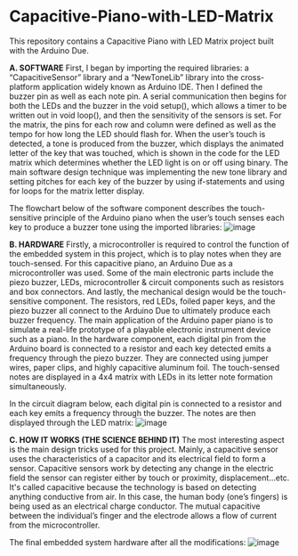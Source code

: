 # Capacitive-Piano-with-LED-Matrix
This repository contains a Capacitive Piano with LED Matrix project built with the Arduino Due.

**A. SOFTWARE**
First, I began by importing the required libraries: a “CapacitiveSensor” library and a “NewToneLib” library into the cross-platform application widely known as Arduino IDE. Then I defined the buzzer pin as well as each note pin. A serial communication then begins for both the LEDs and the buzzer in the void setup(), which allows a timer to be written out in void loop(), and then the sensitivity of the sensors is set. For the matrix, the pins for each row and column were defined as well as the tempo for how long the LED should flash for. When the user’s touch is detected, a tone is produced from the buzzer, which displays the animated letter of the key that was touched, which is shown in the code for the LED matrix which determines whether the LED light is on or off using binary. The main software design technique was implementing the new tone library and setting pitches for each key of the buzzer by using if-statements and using for loops for the matrix letter display.

The flowchart below of the software component describes the touch-sensitive principle of the Arduino piano when the user’s touch senses each key to produce a buzzer tone using the imported libraries:
![image](https://github.com/samson-ashna/Capacitive-Piano-with-LED-Matrix/assets/46391817/06cde9fb-72ab-41f1-a942-fe8828d28b4d)

**B. HARDWARE**
Firstly, a microcontroller is required to control the function of the embedded system in this project, which is to play notes when they are touch-sensed. For this capacitive piano, an Arduino Due as a microcontroller was used. Some of the main electronic parts include the piezo buzzer, LEDs, microcontroller & circuit components such as resistors and box connectors. And lastly, the mechanical design would be the touch-sensitive component. The resistors, red LEDs, foiled paper keys, and the piezo buzzer all connect to the Arduino Due to ultimately produce each buzzer frequency. The main application of the Arduino paper piano is to simulate a real-life prototype of a playable electronic instrument device such as a piano. In the hardware component, each digital pin from the Arduino board is connected to a resistor and each key detected emits a frequency through the piezo buzzer. They are connected using jumper wires, paper clips, and highly capacitive aluminum foil. The touch-sensed notes are displayed in a 4x4 matrix with LEDs in its letter note formation simultaneously.

In the circuit diagram below, each digital pin is connected to a resistor and each key emits a frequency through the buzzer. The notes are then displayed through the LED matrix:
![image](https://github.com/samson-ashna/Capacitive-Piano-with-LED-Matrix/assets/46391817/4cf083a0-2699-49d1-bae0-1835a6b3e89c)

**C. HOW IT WORKS (THE SCIENCE BEHIND IT)**
The most interesting aspect is the main design tricks used for this project. Mainly, a capacitive sensor uses the characteristics of a capacitor and its electrical field to form a sensor. Capacitive sensors work by detecting any change in the electric field the sensor can register either by touch or proximity, displacement…etc. It's called capacitive because the technology is based on detecting anything conductive from air. In this case, the human body (one’s fingers) is being used as an electrical charge conductor. The mutual capacitive between the individual’s finger and the electrode allows a flow of current from the microcontroller.

The final embedded system hardware after all the modifications:
![image](https://github.com/samson-ashna/Capacitive-Piano-with-LED-Matrix/assets/46391817/3f077923-c183-4d71-aba8-8b2fac85569e)
